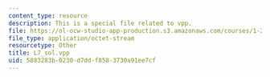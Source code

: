```yaml
---
content_type: resource
description: This is a special file related to vpp.
file: https://ol-ocw-studio-app-production.s3.amazonaws.com/courses/1-264j-database-internet-and-systems-integration-technologies-fall-2013/5883283b0230d7ddf8583730a91ee7cf_L7_sol.vpp
file_type: application/octet-stream
resourcetype: Other
title: L7_sol.vpp
uid: 5883283b-0230-d7dd-f858-3730a91ee7cf
---
```

